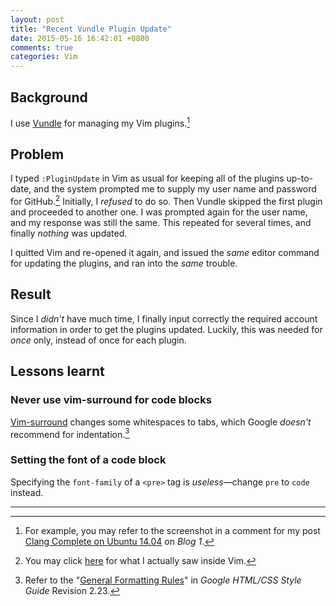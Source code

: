 ```yaml
---
layout: post
title: "Recent Vundle Plugin Update"
date: 2015-05-16 16:42:01 +0800
comments: true
categories: Vim
---
```


Background
---

I use [Vundle] for managing my Vim plugins.[^eg]

Problem
---

I typed `:PluginUpdate` in Vim as usual for keeping all of the plugins
up-to-date, and the system prompted me to supply my user name and
password for GitHub.[^rec]  Initially, I *refused* to do so.  Then
Vundle skipped the first plugin and proceeded to another one.  I was
prompted again for the user name, and my response was still the same.
This repeated for several times, and finally *nothing* was updated.

I quitted Vim and re-opened it again, and issued the *same* editor
command for updating the plugins, and ran into the *same* trouble.

Result
---

Since I *didn't* have much time, I finally input correctly the
required account information in order to get the plugins updated.
Luckily, this was needed for *once* only, instead of once for each
plugin.

Lessons learnt
---

### Never use vim-surround for code blocks

[Vim-surround] changes some whitespaces to tabs, which Google
*doesn't* recommend for indentation.[^guide]

### Setting the font of a code block

Specifying the `font-family` of a `<pre>` tag is *useless*—change
`pre` to `code` instead.

---
[^eg]:
    For example, you may refer to the screenshot in a comment for my
    post [Clang Complete on Ubuntu 14.04][pp_clang1404] on *Blog 1*.

[^rec]: You may click [here] for what I actually saw inside Vim.
[^guide]:
    Refer to the "[General Formatting Rules][goo_guide]" in *Google
    HTML/CSS Style Guide* Revision 2.23.

[Vundle]: https://github.com/gmarik/Vundle.vim
[pp_clang1404]: /blog/2014/08/29/clang-complete-on-ubuntu-14-dot-04/
[here]: /downloads/code/vundle.html
[Vim-surround]: https://github.com/tpope/vim-surround
[goo_guide]: https://google-styleguide.googlecode.com/svn/trunk/htmlcssguide.xml#Indentation
